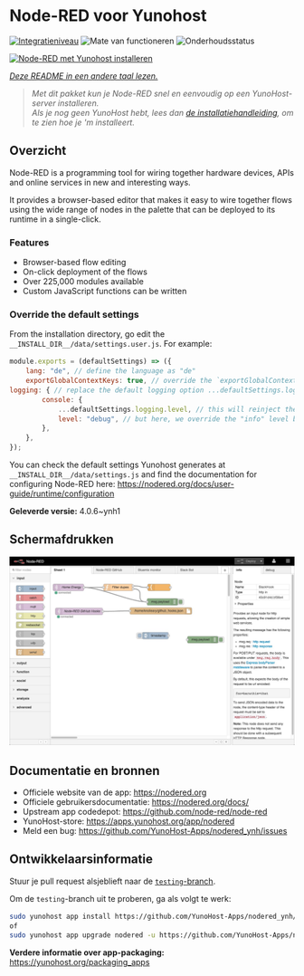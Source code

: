 <!--
NB: Deze README is automatisch gegenereerd door <https://github.com/YunoHost/apps/tree/master/tools/readme_generator>
Hij mag NIET handmatig aangepast worden.
-->

# Node-RED voor Yunohost

[![Integratieniveau](https://apps.yunohost.org/badge/integration/nodered)](https://ci-apps.yunohost.org/ci/apps/nodered/)
![Mate van functioneren](https://apps.yunohost.org/badge/state/nodered)
![Onderhoudsstatus](https://apps.yunohost.org/badge/maintained/nodered)

[![Node-RED met Yunohost installeren](https://install-app.yunohost.org/install-with-yunohost.svg)](https://install-app.yunohost.org/?app=nodered)

*[Deze README in een andere taal lezen.](./ALL_README.md)*

> *Met dit pakket kun je Node-RED snel en eenvoudig op een YunoHost-server installeren.*  
> *Als je nog geen YunoHost hebt, lees dan [de installatiehandleiding](https://yunohost.org/install), om te zien hoe je 'm installeert.*

## Overzicht

Node-RED is a programming tool for wiring together hardware devices, APIs and online services in new and interesting ways.

It provides a browser-based editor that makes it easy to wire together flows using the wide range of nodes in the palette that can be deployed to its runtime in a single-click.

### Features

- Browser-based flow editing
- On-click deployment of the flows
- Over 225,000 modules available
- Custom JavaScript functions can be written

### Override the default settings

From the installation directory, go edit the `__INSTALL_DIR__/data/settings.user.js`. For example:

```js
module.exports = (defaultSettings) => ({
    lang: "de", // define the language as "de"
    exportGlobalContextKeys: true, // override the `exportGlobalContextKeys` value
logging: { // replace the default logging option ...defaultSettings.logging, // this will reinject the default settings in logging
        console: {
            ...defaultSettings.logging.level, // this will reinject the default settings in logging.console
            level: "debug", // but here, we override the "info" level by "debug"
        },
    },
});
```

You can check the default settings Yunohost generates at `__INSTALL_DIR__/data/settings.js` and find the documentation for configuring Node-RED here: <https://nodered.org/docs/user-guide/runtime/configuration>


**Geleverde versie:** 4.0.6~ynh1

## Schermafdrukken

![Schermafdrukken van Node-RED](./doc/screenshots/screenshot.jpg)

## Documentatie en bronnen

- Officiele website van de app: <https://nodered.org>
- Officiele gebruikersdocumentatie: <https://nodered.org/docs/>
- Upstream app codedepot: <https://github.com/node-red/node-red>
- YunoHost-store: <https://apps.yunohost.org/app/nodered>
- Meld een bug: <https://github.com/YunoHost-Apps/nodered_ynh/issues>

## Ontwikkelaarsinformatie

Stuur je pull request alsjeblieft naar de [`testing`-branch](https://github.com/YunoHost-Apps/nodered_ynh/tree/testing).

Om de `testing`-branch uit te proberen, ga als volgt te werk:

```bash
sudo yunohost app install https://github.com/YunoHost-Apps/nodered_ynh/tree/testing --debug
of
sudo yunohost app upgrade nodered -u https://github.com/YunoHost-Apps/nodered_ynh/tree/testing --debug
```

**Verdere informatie over app-packaging:** <https://yunohost.org/packaging_apps>
